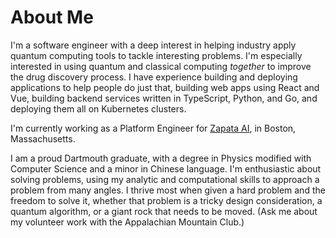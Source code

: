 # About Me

I'm a software engineer with a deep interest in helping industry
apply quantum computing tools to tackle interesting problems. I'm
especially interested in using quantum and classical computing
_together_ to improve the drug discovery process. I have
experience building and deploying applications to help people do just
that, building web apps using React and Vue, building backend services
written in TypeScript, Python, and Go, and deploying them all on Kubernetes clusters.

I'm currently working as a Platform Engineer for [Zapata AI](https://zapata.ai), in Boston, Massachusetts.

I am a proud Dartmouth graduate, with a degree in Physics modified with
Computer Science and a minor in Chinese language. I'm enthusiastic
about solving problems, using my analytic and computational skills to
approach a problem from many angles. I thrive most when given a hard
problem and the freedom to solve it, whether that problem is a tricky
design consideration, a quantum algorithm, or a giant rock that needs to
be moved. (Ask me about my volunteer work with the Appalachian Mountain
Club.)
